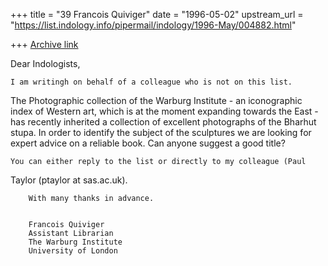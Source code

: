 +++
title = "39 Francois Quiviger"
date = "1996-05-02"
upstream_url = "https://list.indology.info/pipermail/indology/1996-May/004882.html"

+++
[Archive link](https://list.indology.info/pipermail/indology/1996-May/004882.html)


Dear Indologists,

	I am writingh on behalf of a colleague who is not on this list.
The Photographic collection of the Warburg Institute - an iconographic
index of Western art, which is at the moment expanding towards the East -
has recently inherited a collection of excellent photographs of the
Bharhut stupa. In order to identify the subject of the sculptures we are
looking for expert advice on a reliable book.  Can anyone suggest a good 
title? 

	You can either reply to the list or directly to my colleague (Paul
Taylor (ptaylor at sas.ac.uk).

		With many thanks in advance.


		Francois Quiviger
		Assistant Librarian
		The Warburg Institute
		University of London






